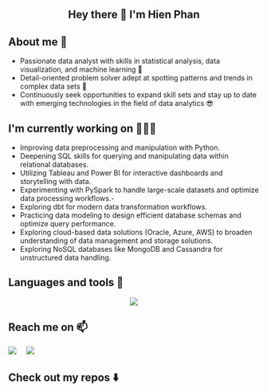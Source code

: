 <h2  align="center"> Hey there 👋 I'm Hien Phan

<!--
**hienphan161/hienphan161** is a ✨ _special_ ✨ repository because its `README.md` (this file) appears on your GitHub profile.

Here are some ideas to get you started:

- 🔭 I’m currently working on ...
- 🌱 I’m currently learning ...
- 👯 I’m looking to collaborate on ...
- 🤔 I’m looking for help with ...
- 💬 Ask me about ...
- 📫 How to reach me: ...
- 😄 Pronouns: ...
- ⚡ Fun fact: ...
-->

## About me 🌱

- Passionate data analyst with skills in statistical analysis, data visualization, and machine learning 💪
- Detail-oriented problem solver adept at spotting patterns and trends in complex data sets 🎯
- Continuously seek opportunities to expand skill sets and stay up to date with emerging technologies in the field of data analytics 😎

## I'm currently working on 🚴🏻‍♀

- Improving data preprocessing and manipulation with Python.
- Deepening SQL skills for querying and manipulating data within relational databases.
- Utilizing Tableau and Power BI for interactive dashboards and storytelling with data.
- Experimenting with PySpark to handle large-scale datasets and optimize data processing workflows.- 
- Exploring dbt for modern data transformation workflows.
- Practicing data modeling to design efficient database schemas and optimize query performance.
- Exploring cloud-based data solutions (Oracle, Azure, AWS) to broaden understanding of data management and storage solutions.
- Exploring NoSQL databases like MongoDB and Cassandra for unstructured data handling.

## Languages and tools 🔭
<p align="center">
  <a href="https://skillicons.dev">
    <img src="https://skillicons.dev/icons?i=py,kotlin,gcp,kubernetes,redis,docker,kafka,grafana,postman" />
  </a>
</p>

## Reach me on 📫
<p align="left">
  <a target="_blank"href="https://www.linkedin.com/in/hienphan160198/"><img src="https://img.shields.io/badge/linkedin-%230077B5.svg?&style=for-the-badge&logo=linkedin&logoColor=white" /></a>&nbsp;&nbsp;&nbsp;&nbsp;
  <a href="mailto:hien.phantt161@gmail.com?subject=Hello%20Ileri,%20From%20Github"><img src="https://img.shields.io/badge/gmail-%23D14836.svg?&style=for-the-badge&logo=gmail&logoColor=white" /></a>&nbsp;&nbsp;&nbsp;&nbsp;
</p>

## Check out my repos ⬇️

